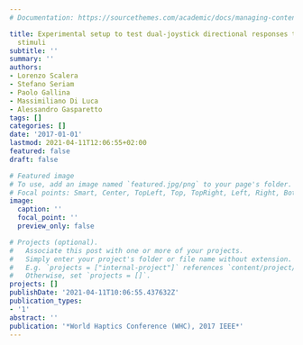 ```yaml
---
# Documentation: https://sourcethemes.com/academic/docs/managing-content/

title: Experimental setup to test dual-joystick directional responses to vibrotactile
  stimuli
subtitle: ''
summary: ''
authors:
- Lorenzo Scalera
- Stefano Seriam
- Paolo Gallina
- Massimiliano Di Luca
- Alessandro Gasparetto
tags: []
categories: []
date: '2017-01-01'
lastmod: 2021-04-11T12:06:55+02:00
featured: false
draft: false

# Featured image
# To use, add an image named `featured.jpg/png` to your page's folder.
# Focal points: Smart, Center, TopLeft, Top, TopRight, Left, Right, BottomLeft, Bottom, BottomRight.
image:
  caption: ''
  focal_point: ''
  preview_only: false

# Projects (optional).
#   Associate this post with one or more of your projects.
#   Simply enter your project's folder or file name without extension.
#   E.g. `projects = ["internal-project"]` references `content/project/deep-learning/index.md`.
#   Otherwise, set `projects = []`.
projects: []
publishDate: '2021-04-11T10:06:55.437632Z'
publication_types:
- '1'
abstract: ''
publication: '*World Haptics Conference (WHC), 2017 IEEE*'
---
```

